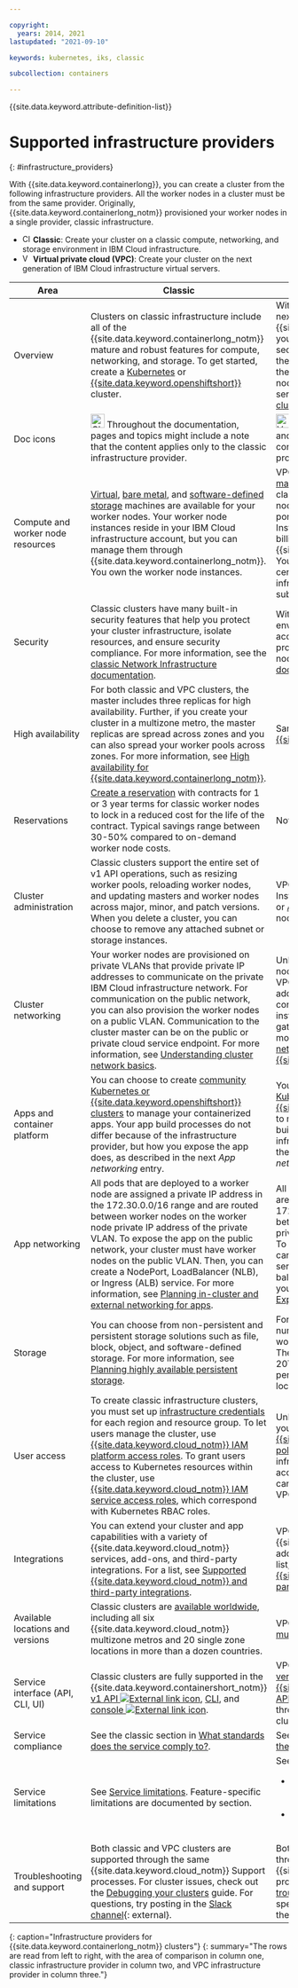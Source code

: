 ```yaml
---

copyright:
  years: 2014, 2021
lastupdated: "2021-09-10"

keywords: kubernetes, iks, classic

subcollection: containers

---
```


{{site.data.keyword.attribute-definition-list}}  


# Supported infrastructure providers
{: #infrastructure_providers}

With {{site.data.keyword.containerlong}}, you can create a cluster from the following infrastructure providers. All the worker nodes in a cluster must be from the same provider. Originally, {{site.data.keyword.containerlong_notm}} provisioned your worker nodes in a single provider, classic infrastructure.
* <img src="images/icon-classic.png" alt="Classic infrastructure provider icon" width="15" style="width:15px; border-style: none"/> **Classic**: Create your cluster on a classic compute, networking, and storage environment in IBM Cloud infrastructure.
* <img src="images/icon-vpc.png" alt="VPC infrastructure provider icon" width="15" style="width:15px; border-style: none"/> **Virtual private cloud (VPC)**: Create your cluster on the next generation of IBM Cloud infrastructure virtual servers.

|Area|Classic|VPC|
|----|----|----|
|Overview|Clusters on classic infrastructure include all of the {{site.data.keyword.containerlong_notm}} mature and robust features for compute, networking, and storage. To get started, create a [Kubernetes](/docs/containers?topic=containers-cs_cluster_tutorial#cs_cluster_tutorial) or [{{site.data.keyword.openshiftshort}}](/docs/openshift?topic=openshift-openshift_tutorial) cluster.|With VPC, you can create your cluster in the next generation of the {{site.data.keyword.cloud_notm}} platform, in your [Virtual Private Cloud](/docs/vpc?topic=vpc-about-vpc). VPC gives you the security of a private cloud environment with the dynamic scalability of a public cloud, with the ability to deploy your cluster worker nodes as generation 2 compute virtual servers. To get started, try out the [VPC cluster tutorial](/docs/containers?topic=containers-vpc_ks_tutorial).|
|Doc icons|<img src="images/icon-classic.png" alt="Classic infrastructure provider icon" width="25" style="width:25px; border-style: none"/> Throughout the documentation, pages and topics might include a note that the content applies only to the classic infrastructure provider.|<img src="images/icon-vpc.png" alt="VPC infrastructure provider icon" width="25" style="width:25px; border-style: none"/> Throughout the documentation, pages and topics might include a note that the content applies only to the VPC infrastructure provider.|
|Compute and worker node resources|[Virtual](/docs/containers?topic=containers-planning_worker_nodes#vm), [bare metal](/docs/containers?topic=containers-planning_worker_nodes#bm), and [software-defined storage](/docs/containers?topic=containers-planning_worker_nodes#sds) machines are available for your worker nodes. Your worker node instances reside in your IBM Cloud infrastructure account, but you can manage them through {{site.data.keyword.containerlong_notm}}. You own the worker node instances.|VPC supports [only a select group of virtual machines](/docs/containers?topic=containers-planning_worker_nodes#vm) for your worker nodes. Unlike classic clusters, your VPC cluster worker nodes do not appear in your infrastructure portal or a separate infrastructure bill. Instead, you manage all maintenance and billing activity for the worker nodes through {{site.data.keyword.containerlong_notm}}. Your worker node instances are connected to certain VPC instances that do reside in your infrastructure account, such as the VPC subnet or storage volumes.|
|Security|Classic clusters have many built-in security features that help you protect your cluster infrastructure, isolate resources, and ensure security compliance. For more information, see the [classic Network Infrastructure documentation](/docs/cloud-infrastructure?topic=cloud-infrastructure-compare-infrastructure).|With VPC, your cluster runs in an isolated environment in the public cloud. Network access control lists protect the subnets that provide the floating IPs for your worker nodes. For more information, see the [VPC documentation](/docs/vpc?topic=vpc-about-vpc).|
|High availability|For both classic and VPC clusters, the master includes three replicas for high availability. Further, if you create your cluster in a multizone metro, the master replicas are spread across zones and you can also spread your worker pools across zones. For more information, see [High availability for {{site.data.keyword.containerlong_notm}}](/docs/containers?topic=containers-ha).|Same as Classic; see [High availability for {{site.data.keyword.containerlong_notm}}](/docs/containers?topic=containers-ha).|
|Reservations | [Create a reservation](/docs/containers?topic=containers-reservations) with contracts for 1 or 3 year terms for classic worker nodes to lock in a reduced cost for the life of the contract. Typical savings range between 30-50% compared to on-demand worker node costs. | Not available. |
|Cluster administration|Classic clusters support the entire set of v1 API operations, such as resizing worker pools, reloading worker nodes, and updating masters and worker nodes across major, minor, and patch versions. When you delete a cluster, you can choose to remove any attached subnet or storage instances.|VPC clusters cannot be reloaded or updated. Instead, use the [`worker replace --update` CLI](/docs/containers?topic=containers-kubernetes-service-cli#cli_worker_replace) or [API operation](https://containers.cloud.ibm.com/global/swagger-global-api/#/beta/replaceWorker){: external} to replace worker nodes that are outdated or in a troubled state.|
|Cluster networking|Your worker nodes are provisioned on private VLANs that provide private IP addresses to communicate on the private IBM Cloud infrastructure network. For communication on the public network, you can also provision the worker nodes on a public VLAN. Communication to the cluster master can be on the public or private cloud service endpoint. For more information, see [Understanding cluster network basics](/docs/containers?topic=containers-plan_clusters#plan_basics).|Unlike classic infrastructure, the worker nodes of your VPC cluster are attached to VPC subnets and assigned private IP addresses. The worker nodes are not connected to the public network, which instead is accessed through a public gateway, floating IP, or VPN gateway. For more information, see [Overview of VPC networking in {{site.data.keyword.containerlong_notm}}](/docs/containers?topic=containers-vpc-subnets#vpc_basics).|
|Apps and container platform|You can choose to create [community Kubernetes or {{site.data.keyword.openshiftshort}} clusters](/docs/containers?topic=containers-faqs#container_platforms) to manage your containerized apps. Your app build processes do not differ because of the infrastructure provider, but how you expose the app does, as described in the next _App networking_ entry.|You can choose to create [community Kubernetes or {{site.data.keyword.openshiftshort}} clusters](/docs/containers?topic=containers-faqs#container_platforms) to manage your containerized apps. Your app build processes do not differ because of the infrastructure provider, but how you expose the app does, as described in the next _App networking_ entry.|
|App networking|All pods that are deployed to a worker node are assigned a private IP address in the 172.30.0.0/16 range and are routed between worker nodes on the worker node private IP address of the private VLAN. To expose the app on the public network, your cluster must have worker nodes on the public VLAN. Then, you can create a NodePort, LoadBalancer (NLB), or Ingress (ALB) service. For more information, see [Planning in-cluster and external networking for apps](/docs/containers?topic=containers-cs_network_planning).|All pods that are deployed to a worker node are assigned a private IP address in the 172.30.0.0/16 range and are routed between worker nodes on the worker node private IP address of the private VPC subnet. To expose the app on the public network, you can create a Kubernetes `LoadBalancer` service, which provisions a VPC load balancer and public hostname address for your worker nodes. For more information, see [Exposing apps with VPC load balancers](/docs/containers?topic=containers-vpc-lbaas).|
|Storage|You can choose from non-persistent and persistent storage solutions such as file, block, object, and software-defined storage. For more information, see [Planning highly available persistent storage](/docs/containers?topic=containers-storage_planning).|For persistent storage, use [block](/docs/containers?topic=containers-vpc-block). For the number of volumes that can be attached per worker node, see [Volume attachment limits](/docs/vpc?topic=vpc-attaching-block-storage#vol-attach-limits). The storage class limits the volume size to 20TB and IOPS capacity to 20,000. For non-persistent storage, secondary storage on the local worker node is not available.|
|User access|To create classic infrastructure clusters, you must set up [infrastructure credentials](/docs/containers?topic=containers-access-creds) for each region and resource group. To let users manage the cluster, use [{{site.data.keyword.cloud_notm}} IAM platform access roles](/docs/containers?topic=containers-access_reference#iam_platform). To grant users access to Kubernetes resources within the cluster, use [{{site.data.keyword.cloud_notm}} IAM service access roles](/docs/containers?topic=containers-access_reference#service), which correspond with Kubernetes RBAC roles.|Unlike for classic infrastructure, with VPC, you can use only [{{site.data.keyword.cloud_notm}} IAM access policies](/docs/vpc?topic=vpc-iam-getting-started) to authorize users to create infrastructure, manage your cluster, and access Kubernetes resources. The cluster can be in a different resource group than the VPC.|
|Integrations|You can extend your cluster and app capabilities with a variety of {{site.data.keyword.cloud_notm}} services, add-ons, and third-party integrations. For a list, see [Supported {{site.data.keyword.cloud_notm}} and third-party integrations](/docs/containers?topic=containers-supported_integrations).|VPC supports a select list of supported {{site.data.keyword.cloud_notm}} services, add-ons, and third-party integrations. For a list, see [Supported {{site.data.keyword.cloud_notm}} and third-party integrations](/docs/containers?topic=containers-supported_integrations).|
|Available locations and versions|Classic clusters are [available worldwide](/docs/containers?topic=containers-regions-and-zones#locations), including all six {{site.data.keyword.cloud_notm}} multizone metros and 20 single zone locations in more than a dozen countries.|VPC clusters are available worldwide in the [multizone location](/docs/containers?topic=containers-regions-and-zones#zones-vpc).|
|Service interface (API, CLI, UI)|Classic clusters are fully supported in the {{site.data.keyword.containershort_notm}} [v1 API ![External link icon](../icons/launch-glyph.svg "External link icon")](https://containers.cloud.ibm.com/global/swagger-global-api/#/), [CLI](/docs/containers?topic=containers-kubernetes-service-cli), and [console ![External link icon](../icons/launch-glyph.svg "External link icon")](https://cloud.ibm.com/kubernetes/clusters).|VPC clusters are supported by the [next version (`v2`) of the {{site.data.keyword.containerlong_notm}} API](/docs/containers?topic=containers-cs_api_install), and you can manage your VPC clusters through the same CLI and console as classic clusters.|
|Service compliance|See the classic section in [What standards does the service comply to?](/docs/containers?topic=containers-faqs#standards). | See the VPC section in [What standards does the service comply to?](/docs/containers?topic=containers-faqs#standards). |
|Service limitations|See [Service limitations](/docs/containers?topic=containers-limitations#tech_limits). Feature-specific limitations are documented by section.|See [Service limitations](/docs/containers?topic=containers-limitations#tech_limits).<ul><li>For VPC-specific limitations in {{site.data.keyword.containerlong_notm}}, see <a href="/docs/containers?topic=containers-limitations#ks_vpc_gen2_limits">VPC cluster limitations</a>.</li><li>For general VPC infrastructure provider limitations, see <a href="/docs/vpc?topic=vpc-limitations">Limitations</a>.</li></ul>|
|Troubleshooting and support|Both classic and VPC clusters are supported through the same {{site.data.keyword.cloud_notm}} Support processes. For cluster issues, check out the [Debugging your clusters](/docs/containers?topic=containers-debug_clusters) guide. For questions, try posting in the [Slack channel](https://cloud.ibm.com/kubernetes/slack){: external}.|Both classic and VPC clusters are supported through the same {{site.data.keyword.cloud_notm}} Support processes. For cluster issues, check out the [troubleshooting documentation](/docs/containers?topic=containers-debug_clusters) for VPC-specific topics. For questions, try posting in the [Slack channel](https://cloud.ibm.com/kubernetes/slack){: external}.|
{: caption="Infrastructure providers for {{site.data.keyword.containerlong_notm}} clusters"}
{: summary="The rows are read from left to right, with the area of comparison in column one, classic infrastructure provider in column two, and VPC infrastructure provider in column three."}




